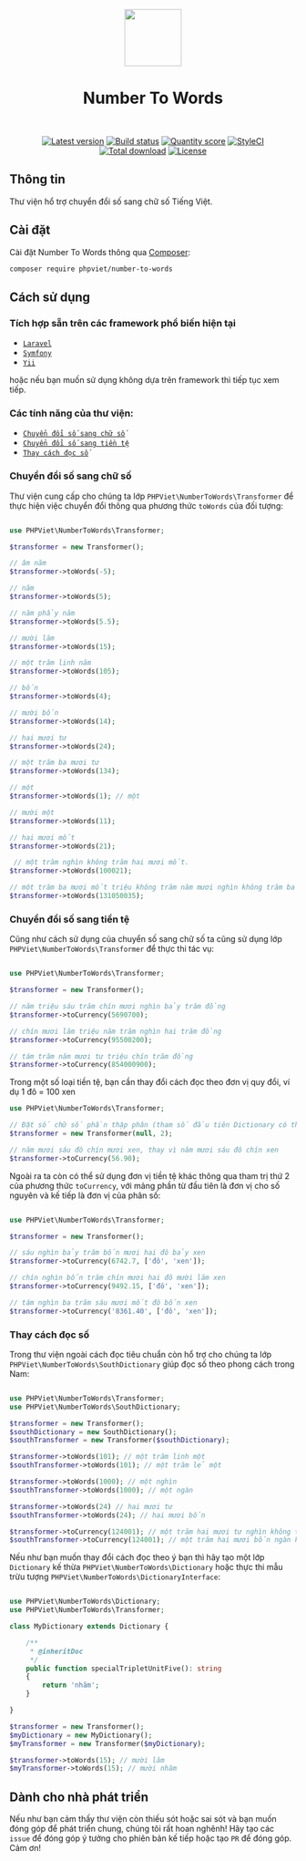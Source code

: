 <p align="center">
    <a href="https://github.com/phpviet" target="_blank">
        <img src="https://avatars0.githubusercontent.com/u/50674062" height="100px">
    </a>
    <h1 align="center">Number To Words</h1>
    <br>
    <p align="center">
    <a href="https://packagist.org/packages/phpviet/number-to-words"><img src="https://img.shields.io/packagist/v/phpviet/number-to-words.svg?style=flat-square" alt="Latest version"></a>
    <a href="https://travis-ci.org/phpviet/number-to-words"><img src="https://img.shields.io/travis/phpviet/number-to-words/master.svg?style=flat-square" alt="Build status"></a>
    <a href="https://scrutinizer-ci.com/g/phpviet/number-to-words"><img src="https://img.shields.io/scrutinizer/g/phpviet/number-to-words.svg?style=flat-square" alt="Quantity score"></a>
    <a href="https://styleci.io/repos/189439149"><img src="https://styleci.io/repos/189439149/shield?branch=master" alt="StyleCI"></a>
    <a href="https://packagist.org/packages/phpviet/number-to-words"><img src="https://img.shields.io/packagist/dt/phpviet/number-to-words.svg?style=flat-square" alt="Total download"></a>
    <a href="https://packagist.org/packages/phpviet/number-to-words"><img src="https://img.shields.io/packagist/l/phpviet/number-to-words.svg?style=flat-square" alt="License"></a>
    </p>
</p>

## Thông tin

Thư viện hổ trợ chuyển đổi số sang chữ số Tiếng Việt.

## Cài đặt

Cài đặt Number To Words thông qua [Composer](https://getcomposer.org):

```bash
composer require phpviet/number-to-words
```

## Cách sử dụng

### Tích hợp sẵn trên các framework phổ biến hiện tại

- [`Laravel`](https://github.com/phpviet/laravel-number-to-words)
- [`Symfony`](https://github.com/phpviet/symfony-number-to-words)
- [`Yii`](https://github.com/phpviet/yii-number-to-words)

hoặc nếu bạn muốn sử dụng không dựa trên framework thì tiếp tục xem tiếp.

### Các tính năng của thư viện:

- [`Chuyển đổi số sang chữ số`](#Chuyển-đổi-số-sang-chữ-số)
- [`Chuyển đổi số sang tiền tệ`](#Chuyển-đổi-số-sang-tiền-tệ)
- [`Thay cách đọc số`](#Thay-cách-đọc-số)

### Chuyển đổi số sang chữ số

Thư viện cung cấp cho chúng ta lớp `PHPViet\NumberToWords\Transformer` để thực hiện việc chuyển đổi
thông qua phương thức `toWords` của đối tượng:

```php

use PHPViet\NumberToWords\Transformer;

$transformer = new Transformer();

// âm năm
$transformer->toWords(-5); 

// năm
$transformer->toWords(5); 

// năm phẩy năm
$transformer->toWords(5.5); 

// mười lăm
$transformer->toWords(15); 

// một trăm linh năm
$transformer->toWords(105); 

// bốn
$transformer->toWords(4); 

// mười bốn
$transformer->toWords(14);

// hai mươi tư
$transformer->toWords(24); 

// một trăm ba mươi tư
$transformer->toWords(134); 

// một
$transformer->toWords(1); // một

// mười một
$transformer->toWords(11); 

// hai mươi mốt
$transformer->toWords(21); 

 // một trăm nghìn không trăm hai mươi mốt.
$transformer->toWords(100021);

// một trăm ba mươi mốt triệu không trăm năm mươi nghìn không trăm ba mươi lăm
$transformer->toWords(131050035);

```

### Chuyển đổi số sang tiền tệ

Cũng như cách sử dụng của chuyển số sang chữ số ta cũng sử dụng lớp `PHPViet\NumberToWords\Transformer`
để thực thi tác vụ:

```php

use PHPViet\NumberToWords\Transformer;

$transformer = new Transformer();

// năm triệu sáu trăm chín mươi nghìn bảy trăm đồng
$transformer->toCurrency(5690700);

// chín mươi lăm triệu năm trăm nghìn hai trăm đồng
$transformer->toCurrency(95500200);

// tám trăm năm mươi tư triệu chín trăm đồng
$transformer->toCurrency(854000900);

```
Trong một số loại tiền tệ, bạn cần thay đổi cách đọc theo đơn vị quy đổi, ví dụ 1 đô = 100 xen
```php
use PHPViet\NumberToWords\Transformer;

// Đặt số chữ số phần thập phân (tham số đầu tiên Dictionary có thể null)
$transformer = new Transformer(null, 2);

// năm mươi sáu đô chín mươi xen, thay vì năm mươi sáu đô chín xen
$transformer->toCurrency(56.90);
```

Ngoài ra ta còn có thể sử dụng đơn vị tiền tệ khác thông qua tham trị thứ 2 của phương thức
`toCurrency`, với mảng phần từ đầu tiên là đơn vị cho số nguyên và kế tiếp là đơn vị của phân số:

```php

use PHPViet\NumberToWords\Transformer;

$transformer = new Transformer();

// sáu nghìn bảy trăm bốn mươi hai đô bảy xen
$transformer->toCurrency(6742.7, ['đô', 'xen']);

// chín nghìn bốn trăm chín mươi hai đô mười lăm xen
$transformer->toCurrency(9492.15, ['đô', 'xen']);

// tám nghìn ba trăm sáu mươi mốt đô bốn xen
$transformer->toCurrency('8361.40', ['đô', 'xen']);
```

### Thay cách đọc số

Trong thư viện ngoài cách đọc tiêu chuẩn còn hổ trợ cho chúng ta lớp `PHPViet\NumberToWords\SouthDictionary` 
giúp đọc số theo phong cách trong Nam:

```php

use PHPViet\NumberToWords\Transformer;
use PHPViet\NumberToWords\SouthDictionary;

$transformer = new Transformer();
$southDictionary = new SouthDictionary();
$southTransformer = new Transformer($southDictionary);

$transformer->toWords(101); // một trăm linh một
$southTransformer->toWords(101); // một trăm lẻ một

$transformer->toWords(1000); // một nghìn
$southTransformer->toWords(1000); // một ngàn

$transformer->toWords(24) // hai mươi tư
$southTransformer->toWords(24); // hai mươi bốn

$transformer->toCurrency(124001); // một trăm hai mươi tư nghìn không trăm linh một
$southTransformer->toCurrency(124001); // một trăm hai mươi bốn ngàn không trăm lẻ một
```

Nếu như bạn muốn thay đổi cách đọc theo ý bạn thì hãy tạo một lớp `Dictionary` kế thừa
`PHPViet\NumberToWords\Dictionary` hoặc thực thi mẫu trừu tượng `PHPViet\NumberToWords\DictionaryInterface`:

```php

use PHPViet\NumberToWords\Dictionary;
use PHPViet\NumberToWords\Transformer;

class MyDictionary extends Dictionary {

    /**
     * @inheritDoc
     */
    public function specialTripletUnitFive(): string
    {
        return 'nhăm';
    }

}

$transformer = new Transformer();
$myDictionary = new MyDictionary();
$myTransformer = new Transformer($myDictionary);

$transformer->toWords(15); // mười lăm
$myTransformer->toWords(15); // mười nhăm

```

## Dành cho nhà phát triển

Nếu như bạn cảm thấy thư viện còn thiếu sót hoặc sai sót và bạn muốn đóng góp để phát triển chung, 
chúng tôi rất hoan nghênh! Hãy tạo các `issue` để đóng góp ý tưởng cho phiên bản kế tiếp 
hoặc tạo `PR` để đóng góp. Cảm ơn!

